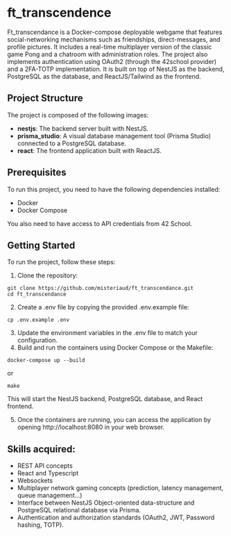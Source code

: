 # ft_transcendence
Ft_transcendance is a Docker-compose deployable webgame that features social-networking mechanisms such as friendships, direct-messages, and profile pictures. It includes a real-time multiplayer version of the classic game Pong and a chatroom with administration roles. The project also implements authentication using OAuth2 (through the 42school provider) and a 2FA-TOTP implementation. It is built on top of NestJS as the backend, PostgreSQL as the database, and ReactJS/Tailwind as the frontend.

## Project Structure
The project is composed of the following images:

- **nestjs**: The backend server built with NestJS.
- **prisma_studio**: A visual database management tool (Prisma Studio) connected to a PostgreSQL database.
- **react**: The frontend application built with ReactJS.

## Prerequisites
To run this project, you need to have the following dependencies installed:

- Docker
- Docker Compose

You also need to have access to API credentials from 42 School.

## Getting Started
To run the project, follow these steps:

1. Clone the repository:
```fish
git clone https://github.com/misteriaud/ft_transcendance.git
cd ft_transcendance
```

2. Create a .env file by copying the provided .env.example file:
```fish
cp .env.example .env
```

3. Update the environment variables in the .env file to match your configuration.
4. Build and run the containers using Docker Compose or the Makefile:
```fish
docker-compose up --build
```
or
```fish
make
```
This will start the NestJS backend, PostgreSQL database, and React frontend.

5. Once the containers are running, you can access the application by opening http://localhost:8080 in your web browser.

## Skills acquired:

- REST API concepts
- React and Typescript
- Websockets
- Multiplayer network gaming concepts (prediction, latency management, queue management...)
- Interface between NestJS Object-oriented data-structure and PostgreSQL relational database via Prisma.
- Authentication and authorization standards (OAuth2, JWT, Password hashing, TOTP).
